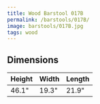 ```yaml
---
title: Wood Barstool 017B
permalink: /barstools/017B/
image: barstools/017B.jpg
tags: wood
---
```



## Dimensions

Height | Width  | Length
-------|--------|-------
46.1"  | 19.3"  | 21.9"